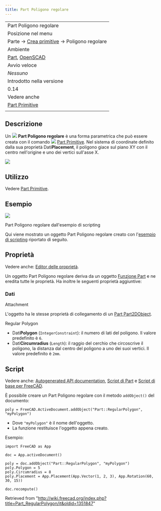 ```yaml
---
title: Part Poligono regolare
---
```

|  |
| --- |
| Part Poligono regolare |
| Posizione nel menu |
| Parte → [Crea primitive](/Part_Primitives/it "Part Primitives/it") → Poligono regolare |
| Ambiente |
| [Part](/Part_Workbench/it "Part Workbench/it"), [OpenSCAD](/OpenSCAD_Workbench/it "OpenSCAD Workbench/it") |
| Avvio veloce |
| *Nessuno* |
| Introdotto nella versione |
| 0.14 |
| Vedere anche |
| [Part Primitive](/Part_Primitives/it "Part Primitives/it") |
|  |

## Descrizione

Un ![](/images/Part_RegularPolygon.svg) **Part Poligono regolare** è una forma parametrica che può essere creata con il comando ![](/images/Part_Primitives.svg) [Part Primitive](/Part_Primitives/it "Part Primitives/it"). Nel sistema di coordinate definito dalla sua proprietà Dati**Placement**, il poligono giace sul piano XY con il centro nell'origine e uno dei vertici sull'asse X.

![](/images/Part_RegularPolygon_Example.png)

## Utilizzo

Vedere [Part Primitive](/Part_Primitives/it#Utilizzo "Part Primitives/it").

## Esempio

![](/images/Part_RegularPolygon_Scripting_Example.png)

Part Poligono regolare dall'esempio di scripting

Qui viene mostrato un oggetto Part Poligono regolare creato con l'[esempio di scripting](#Script) riportato di seguito.

## Proprietà

Vedere anche: [Editor delle proprietà](/Property_editor/it "Property editor/it").

Un oggetto Part Poligono regolare deriva da un oggetto [Funzione Part](/Part_Feature/it "Part Feature/it") e ne eredita tutte le proprietà. Ha inoltre le seguenti proprietà aggiuntive:

### Dati

Attachment

L'oggetto ha le stesse proprietà di collegamento di un [Part Part2DObject](/Part_Part2DObject/it#Dati "Part Part2DObject/it").

Regular Polygon

* Dati**Polygon** (`IntegerConstraint`): il numero di lati del poligono. Il valore predefinito è `6`.
* Dati**Circumradius** (`Length`): il raggio del cerchio che circoscrive il poligono, la distanza dal centro del poligono a uno dei suoi vertici. Il valore predefinito è `2mm`.

## Script

Vedere anche: [Autogenerated API documentation](https://freecad.github.io/SourceDoc/), [Script di Part](/Part_scripting/it "Part scripting/it") e [Script di base per FreeCAD](/FreeCAD_Scripting_Basics/it "FreeCAD Scripting Basics/it").

È possibile creare un Part Poligono regolare con il metodo `addObject()` del documento:

```
poly = FreeCAD.ActiveDocument.addObject("Part::RegularPolygon", "myPolygon")

```

* Dove `"myPolygon"` è il nome dell'oggetto.
* La funzione restituisce l'oggetto appena creato.

Esempio:

```
import FreeCAD as App

doc = App.activeDocument()

poly = doc.addObject("Part::RegularPolygon", "myPolygon")
poly.Polygon = 5
poly.Circumradius = 8
poly.Placement = App.Placement(App.Vector(1, 2, 3), App.Rotation(60, 30, 15))

doc.recompute()

```

Retrieved from "<http://wiki.freecad.org/index.php?title=Part_RegularPolygon/it&oldid=1351847>"